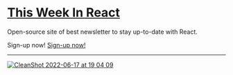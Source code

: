 # [This Week In React](https://thisweekinreact.com/site-repo)

Open-source site of best newsletter to stay up-to-date with React.

Sign-up now!
[Sign-up now!](https://thisweekinreact.com/site-repo)

---

[![CleanShot 2022-06-17 at 19 04 09](https://user-images.githubusercontent.com/749374/174345069-35d4e32f-4803-4e68-b0a5-a1d91ecbf0df.png)](https://thisweekinreact.com/site-repo)
